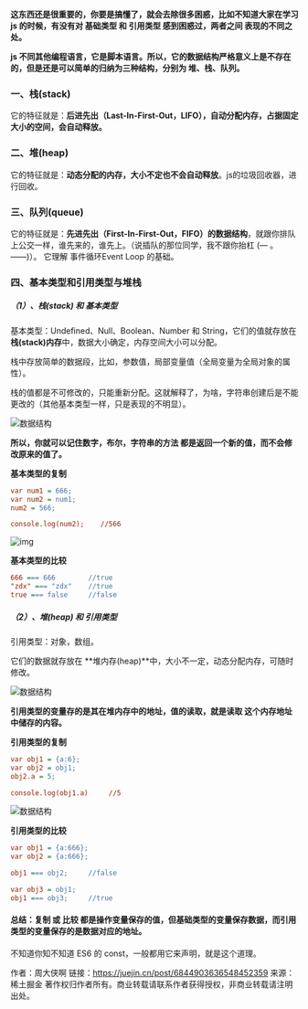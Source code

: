**这东西还是很重要的，你要是搞懂了，就会去除很多困惑，比如不知道大家在学习js 的时候，有没有对 基础类型 和 引用类型 感到困惑过，两者之间  表现的不同之处。**

**js 不同其他编程语言，它是脚本语言。所以，它的数据结构严格意义上是不存在的，但是还是可以简单的归纳为三种结构，分别为 堆、栈、队列。**

### 一、栈(stack)

它的特征就是：**后进先出（Last-In-First-Out，LIFO），自动分配内存，占据固定大小的空间，会自动释放。**

### 二、堆(heap)

它的特征就是：**动态分配的内存，大小不定也不会自动释放**。js的垃圾回收器，进行回收。

### 三、队列(queue)

它的特征就是：**先进先出（First-In-First-Out，FIFO）的数据结构**，就跟你排队上公交一样，谁先来的，谁先上。（说插队的那位同学，我不跟你抬杠 (— 。 ——)）。 它理解 事件循环Event Loop 的基础。

### 四、基本类型和引用类型与堆栈

##### （1）、栈(stack) 和 基本类型

基本类型：Undefined、Null、Boolean、Number 和 String，它们的值就存放在**栈(stack)内存**中，数据大小确定，内存空间大小可以分配。

栈中存放简单的数据段，比如，参数值，局部变量值（全局变量为全局对象的属性）。

栈的值都是不可修改的，只能重新分配。这就解释了，为啥，字符串创建后是不能更改的（其他基本类型一样，只是表现的不明显）。



![数据结构](E:\coder\09_OneNote\image\164880df052a43a7tplv-t2oaga2asx-zoom-in-crop-mark4536000.png)



**所以，你就可以记住数字，布尔，字符串的方法 都是返回一个新的值，而不会修改原来的值了。**

**基本类型的复制**

```ini
var num1 = 666;
var num2 = num1;
num2 = 566;

console.log(num2);    //566

```



![img](E:\coder\09_OneNote\image\164880ec6d84d4e9tplv-t2oaga2asx-zoom-in-crop-mark4536000.png)



**基本类型的比较**

```ini
666 === 666        //true
"zdx" === "zdx"    //true
true === false     //false

```

##### （2）、堆(heap) 和 引用类型

引用类型：对象，数组。

它们的数据就存放在 **堆内存(heap)**中，大小不一定，动态分配内存，可随时修改。



![数据结构](E:\coder\09_OneNote\image\164880e6fe1ac705tplv-t2oaga2asx-zoom-in-crop-mark4536000.png)



**引用类型的变量存的是其在堆内存中的地址，值的读取，就是读取 这个内存地址中储存的内容。**

**引用类型的复制**

```ini
var obj1 = {a:6};
var obj2 = obj1;
obj2.a = 5;

console.log(obj1.a)     //5

```



![数据结构](E:\coder\09_OneNote\image\164880f1792ac393tplv-t2oaga2asx-zoom-in-crop-mark4536000.png)



**引用类型的比较**

```ini
var obj1 = {a:666};
var obj2 = {a:666};

obj1 === obj2;     //false

var obj3 = obj1;
obj1 === obj3;     //true

```

#### 总结：复制 或 比较 都是操作变量保存的值，但基础类型的变量保存数据，而引用类型的变量保存的是数据对应的地址。

不知道你知不知道 ES6 的 const，一般都用它来声明，就是这个道理。



作者：周大侠啊
链接：https://juejin.cn/post/6844903636548452359
来源：稀土掘金
著作权归作者所有。商业转载请联系作者获得授权，非商业转载请注明出处。
